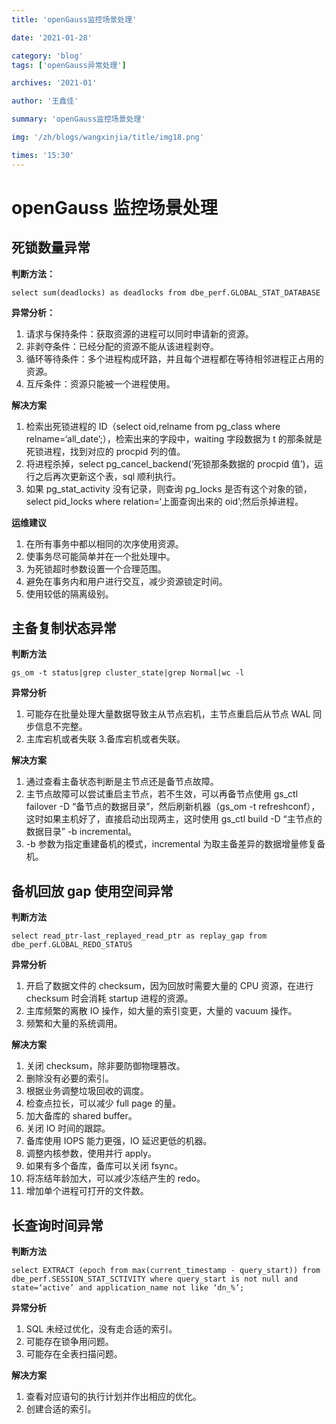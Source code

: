 ```yaml
---
title: 'openGauss监控场景处理'

date: '2021-01-28'

category: 'blog'
tags: ['openGauss异常处理']

archives: '2021-01'

author: '王鑫佳'

summary: 'openGauss监控场景处理'

img: '/zh/blogs/wangxinjia/title/img18.png'

times: '15:30'
---
```


# openGauss 监控场景处理<a name="ZH-CN_TOPIC_0000001116503039"></a>

## 死锁数量异常<a name="section1536920477357"></a>

**判断方法：**

```
select sum(deadlocks) as deadlocks from dbe_perf.GLOBAL_STAT_DATABASE
```

**异常分析：**

1.  请求与保持条件：获取资源的进程可以同时申请新的资源。
2.  非剥夺条件：已经分配的资源不能从该进程剥夺。
3.  循环等待条件：多个进程构成环路，并且每个进程都在等待相邻进程正占用的资源。
4.  互斥条件：资源只能被一个进程使用。

**解决方案**

1.  检索出死锁进程的 ID（select oid,relname from pg_class where relname=‘all_date’;），检索出来的字段中，waiting 字段数据为 t 的那条就是死锁进程，找到对应的 procpid 列的值。
2.  将进程杀掉，select pg_cancel_backend\(‘死锁那条数据的 procpid 值’\)，运行之后再次更新这个表，sql 顺利执行。
3.  如果 pg_stat_activity 没有记录，则查询 pg_locks 是否有这个对象的锁，select pid_locks where relation=‘上面查询出来的 oid’;然后杀掉进程。

**运维建议**

1.  在所有事务中都以相同的次序使用资源。
2.  使事务尽可能简单并在一个批处理中。
3.  为死锁超时参数设置一个合理范围。
4.  避免在事务内和用户进行交互，减少资源锁定时间。
5.  使用较低的隔离级别。

## 主备复制状态异常<a name="section9764640113617"></a>

**判断方法**

```
gs_om -t status|grep cluster_state|grep Normal|wc -l
```

**异常分析**

1.  可能存在批量处理大量数据导致主从节点宕机，主节点重启后从节点 WAL 同步信息不完整。
2.  主库宕机或者失联 3.备库宕机或者失联。

**解决方案**

1.  通过查看主备状态判断是主节点还是备节点故障。
2.  主节点故障可以尝试重启主节点，若不生效，可以再备节点使用 gs_ctl failover -D “备节点的数据目录”，然后刷新机器（gs_om -t refreshconf），这时如果主机好了，直接启动出现两主，这时使用 gs_ctl build -D “主节点的数据目录” -b incremental。
3.  -b 参数为指定重建备机的模式，incremental 为取主备差异的数据增量修复备机。

## 备机回放 gap 使用空间异常<a name="section27651211184015"></a>

**判断方法**

```
select read_ptr-last_replayed_read_ptr as replay_gap from dbe_perf.GLOBAL_REDO_STATUS
```

**异常分析**

1.  开启了数据文件的 checksum，因为回放时需要大量的 CPU 资源，在进行 checksum 时会消耗 startup 进程的资源。
2.  主库频繁的离散 IO 操作，如大量的索引变更，大量的 vacuum 操作。
3.  频繁和大量的系统调用。

**解决方案**

1.  关闭 checksum，除非要防御物理篡改。
2.  删除没有必要的索引。
3.  根据业务调整垃圾回收的调度。
4.  检查点拉长，可以减少 full page 的量。
5.  加大备库的 shared buffer。
6.  关闭 IO 时间的跟踪。
7.  备库使用 IOPS 能力更强，IO 延迟更低的机器。
8.  调整内核参数，使用并行 apply。
9.  如果有多个备库，备库可以关闭 fsync。
10. 将冻结年龄加大，可以减少冻结产生的 redo。
11. 增加单个进程可打开的文件数。

## 长查询时间异常<a name="section1258313214439"></a>

**判断方法**

```
select EXTRACT (epoch from max(current_timestamp - query_start)) from dbe_perf.SESSION_STAT_SCTIVITY where query_start is not null and state=‘active’ and application_name not like ‘dn_%’;
```

**异常分析**

1.  SQL 未经过优化，没有走合适的索引。
2.  可能存在锁争用问题。
3.  可能存在全表扫描问题。

**解决方案**

1.  查看对应语句的执行计划并作出相应的优化。
2.  创建合适的索引。
